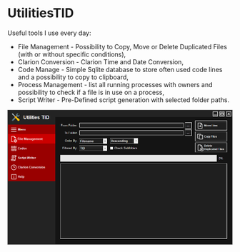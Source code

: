 # UtilitiesTID
Useful tools I use every day:
<ul>
<li>File Management - Possibility to Copy, Move or Delete Duplicated Files (with or without specific conditions),</li>
<li>Clarion Conversion - Clarion Time and Date Conversion,</li>
<li>Code Manage - Simple Sqlite database to store often used code lines and a possibility to copy to clipboard,</li>
<li>Process Management - list all running processes with owners and possibility to check if a file is in use on a process,</li>
<li>Script Writer - Pre-Defined script generation with selected folder paths.</li>
</ul>
<img src="https://github.com/Neerosh/UtilitiesTID/blob/master/UtilitiesTID%20v1.5.png?raw=true">
